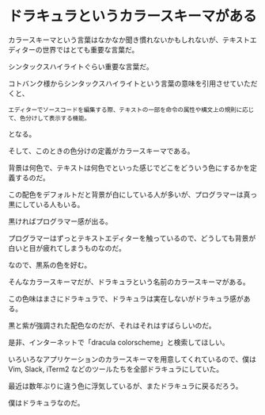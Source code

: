 # ドラキュラというカラースキーマがある

カラースキーマという言葉はなかなか聞き慣れないかもしれないが、テキストエディターの世界ではとても重要な言葉だ。

シンタックスハイライトぐらい重要な言葉だ。

コトバンク様からシンタックスハイライトという言葉の意味を引用させていただくと、

```
エディターでソースコードを編集する際、テキストの一部を命令の属性や構文上の規則に応じて、色分けして表示する機能。
```

となる。

そして、このときの色分けの定義がカラースキーマである。

背景は何色で、テキストは何色でといった感じでどこをどういう色にするかを定義するのだ。

この配色をデフォルトだと背景が白にしている人が多いが、プログラマーは真っ黒にしている人もいる。

黒ければプログラマー感が出る。

プログラマーはずっとテキストエディターを触っているので、どうしても背景が白いと目が疲れてしまうものなのだ。

なので、黒系の色を好む。

そんなカラースキーマだが、ドラキュラという名前のカラースキーマがある。

この色味はまさにドラキュラで、ドラキュラは実在しないがドラキュラ感がある。

黒と紫が強調された配色なのだが、それはそれはすばらしいのだ。

是非、インターネットで「dracula colorscheme」と検索してほしい。

いろいろなアプリケーションのカラースキーマを用意してくれているので、僕は Vim, Slack, iTerm2 などのツールたちを全部ドラキュラにしていた。

最近は数年ぶりに違う色に浮気しているが、またドラキュラに戻るだろう。

僕はドラキュラなのだ。

